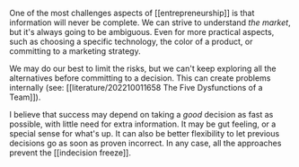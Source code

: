 One of the most challenges aspects of [[entrepreneurship]] is that information will never be complete. We can strive to understand *the market*, but it's always going to be ambiguous. Even for more practical aspects, such as choosing a specific technology, the color of a product, or committing to a marketing strategy. 

We may do our best to limit the risks, but we can't keep exploring all the alternatives before committing to a decision. This can create problems internally (see: [[literature/202210011658 The Five Dysfunctions of a Team]]). 

I believe that success may depend on taking a *good* decision as fast as possible, with little need for extra information. It may be gut feeling, or a special sense for what's up. It can also be better flexibility to let previous decisions go as soon as proven incorrect. In any case, all the approaches prevent the [[indecision freeze]]. 